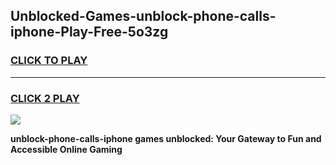 
## Unblocked-Games-unblock-phone-calls-iphone-Play-Free-5o3zg
<h3>
<a href="https://premium76.site?title=unblock-phone-calls-iphone&ref=21A">CLICK TO PLAY</a></h3>
<hr>

<h3>
<a href="https://premium76.site?title=unblock-phone-calls-iphone&ref=21A">CLICK 2 PLAY</a>
  
</h3>

<a href="https://premium76.site?title=unblock-phone-calls-iphone&ref=21A"><img src="https://clearcache.store/games.png"></a>


**unblock-phone-calls-iphone games unblocked: Your Gateway to Fun and Accessible Online Gaming**
